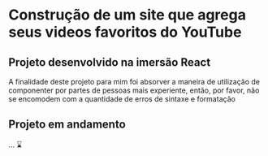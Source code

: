 # Construção de um site que agrega seus videos favoritos do YouTube 


## Projeto desenvolvido na **imersão React**

A finalidade deste projeto para mim foi absorver a maneira de utilização de componenter por partes
de pessoas mais experiente, então, por favor, não se encomodem com a quantidade de erros de sintaxe e formatação


## Projeto em andamento 
... :hourglass:	
